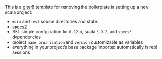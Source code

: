 This is a [giter8](https://github.com/n8han/giter8) template for removing
the boilerplate in setting up a new scala project:

* `main` and `test` source directories and stubs
* [specs2](http://etorreborre.github.com/specs2/)
* SBT simple confguration for `0.12.0`, scala `2.9.2`, and `specs2` dependencies
* project `name`, `organization` and `version` customizable as variables
* everything in your project's base package imported automatically in repl sessions